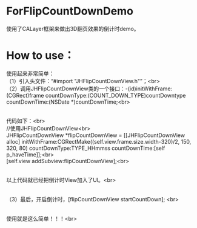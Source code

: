 # ForFlipCountDownDemo

使用了CALayer框架来做出3D翻页效果的倒计时demo。

# How to use：

使用起来非常简单：
<br>（1）引入头文件：“#import "JHFlipCountDownView.h"”；\<br> 
<br>（2）调用JHFlipCountDownView类的一个接口：-(id)initWithFrame:(CGRect)frame countDownType:(COUNT_DOWN_TYPE)countDowntype countDownTime:(NSDate *)countDownTime;\<br> 

<br>代码如下：\<br> 
<br>//使用JHFlipCountDownView\<br> 
    <br>JHFlipCountDownView *flipCountDownView = [[JHFlipCountDownView alloc] initWithFrame:CGRectMake((self.view.frame.size.width-320)/2, 150, 320, 80) countDownType:TYPE_HHmmss countDownTime:[self p_haveTime]];\<br> 
    <br>[self.view addSubview:flipCountDownView];\<br> 
    
<br>以上代码就已经把倒计时View加入了UI。\<br> 

<br>（3）最后，开启倒计时，[flipCountDownView startCountDown]; \<br> 

<br>使用就是这么简单！！！\<br> 
